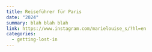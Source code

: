 ```yaml
---
title: Reiseführer für Paris
date: "2024"
summary: blah blah blah
link: https://www.instagram.com/marielouise_s/?hl=en
categories:
  - getting-lost-in
---
```

